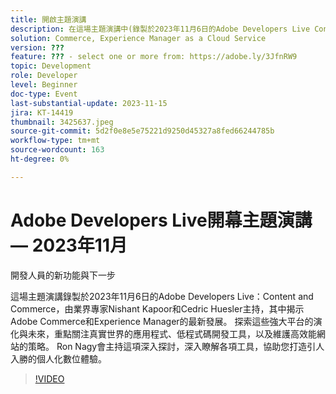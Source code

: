 ```yaml
---
title: 開啟主題演講
description: 在這場主題演講中(錄製於2023年11月6日的Adobe Developers Live Content and Commerce)，業界專家Nishant Kapoor和Cedric Huesler揭示Adobe Commerce和Experience Manager的最新進展。 探索這些強大平台的演化與未來，重點關注真實世界的應用程式、低程式碼開發工具，以及維護高效能網站的策略。 Ron Nagy會主持這項深入探討，深入瞭解各項工具，協助您打造引人入勝的個人化數位體驗。
solution: Commerce, Experience Manager as a Cloud Service
version: ???
feature: ??? - select one or more from: https://adobe.ly/3JfnRW9
topic: Development
role: Developer
level: Beginner
doc-type: Event
last-substantial-update: 2023-11-15
jira: KT-14419
thumbnail: 3425637.jpeg
source-git-commit: 5d2f0e8e5e75221d9250d45327a8fed66244785b
workflow-type: tm+mt
source-wordcount: 163
ht-degree: 0%

---
```



# Adobe Developers Live開幕主題演講 — 2023年11月

開發人員的新功能與下一步

這場主題演講錄製於2023年11月6日的Adobe Developers Live：Content and Commerce，由業界專家Nishant Kapoor和Cedric Huesler主持，其中揭示Adobe Commerce和Experience Manager的最新發展。 探索這些強大平台的演化與未來，重點關注真實世界的應用程式、低程式碼開發工具，以及維護高效能網站的策略。 Ron Nagy會主持這項深入探討，深入瞭解各項工具，協助您打造引人入勝的個人化數位體驗。

>[!VIDEO](https://video.tv.adobe.com/v/3425637/?learn=on)
